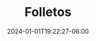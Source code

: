 ---
weight: 200
title: "Folletos"
description: ""
icon: "article"
date: "2024-01-01T19:22:27-06:00"
lastmod: "2024-01-01T19:22:27-06:00"
draft: true
toc: true
---